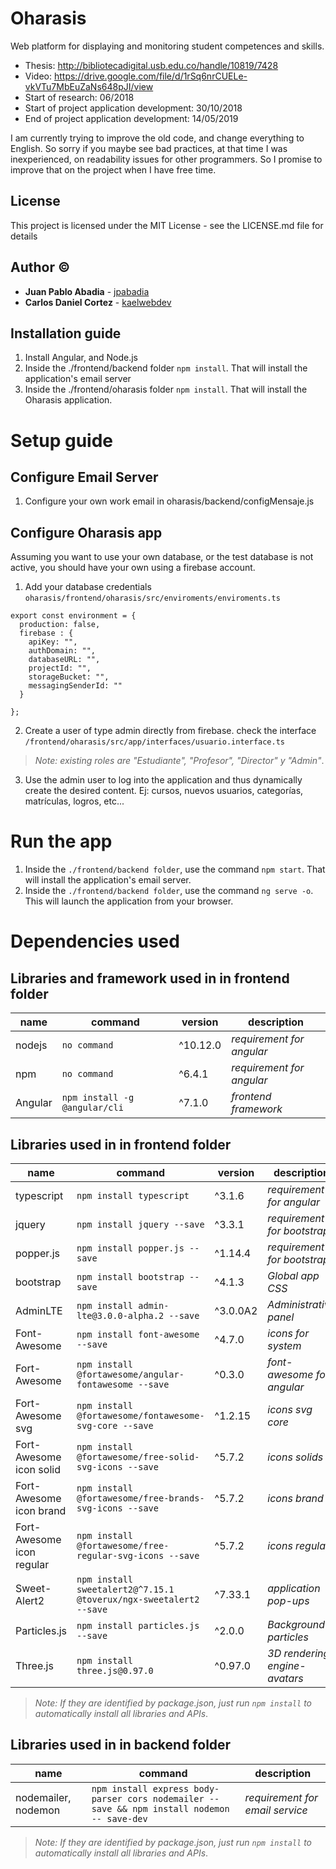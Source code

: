 # Oharasis

Web platform for displaying and monitoring student competences and skills.
* Thesis: http://bibliotecadigital.usb.edu.co/handle/10819/7428
* Video: https://drive.google.com/file/d/1rSq6nrCUELe-vkVTu7MbEuZaNs648pJI/view
* Start of research: 06/2018
* Start of project application development: 30/10/2018
* End of project application development: 14/05/2019

I am currently trying to improve the old code, and change everything to English. So sorry if you maybe see bad practices, at that time I was inexperienced, on readability issues for other programmers. So I promise to improve that on the project when I have free time.

## License
This project is licensed under the MIT License - see the LICENSE.md file for details

## Author :copyright:

* **Juan Pablo Abadia** - [jpabadia](https://github.com/jpabadia)
* **Carlos Daniel Cortez** - [kaelwebdev](https://github.com/kaelwebdev)

## Installation guide

1. Install Angular, and Node.js
2. Inside the ./frontend/backend folder `npm install`. That will install the application's email server
3. Inside the ./frontend/oharasis folder `npm install`. That will install the Oharasis application.


# Setup guide

## Configure Email Server
1. Configure your own work email in oharasis/backend/configMensaje.js

## Configure Oharasis app
Assuming you want to use your own database, or the test database is not active, you should have your own using a firebase account.

1. Add your database credentials `oharasis/frontend/oharasis/src/enviroments/enviroments.ts`
```
export const environment = {
  production: false,
  firebase : {
    apiKey: "",
    authDomain: "",
    databaseURL: "",
    projectId: "",
    storageBucket: "",
    messagingSenderId: ""
  }
 
};
```
2. Create a user of type admin directly from firebase. check the interface `/frontend/oharasis/src/app/interfaces/usuario.interface.ts`

> *Note: existing roles are "Estudiante", "Profesor", "Director" y "Admin"*.

3. Use the admin user to log into the application and thus dynamically create the desired content. Ej: cursos, nuevos usuarios, categorías, matrículas, logros, etc...

# Run the app

1. Inside the `./frontend/backend folder`, use the command `npm start`. That will install the application's email server.
2. Inside the `./frontend/backend folder`, use the command `ng serve -o`. This will launch the application from your browser.

# Dependencies used
## Libraries and framework used in in frontend folder

name | command | version | description
--- | --- | --- | ---
nodejs | `no command` | ^10.12.0 | *requirement for angular*
npm | `no command` | ^6.4.1 | *requirement for angular*
Angular | `npm install -g @angular/cli` | ^7.1.0 | *frontend framework*


## Libraries used in in frontend folder

name | command | version | description
--- | --- | --- | ---
typescript | `npm install typescript` | ^3.1.6 | *requirement for angular*
jquery | `npm install jquery --save` | ^3.3.1 | *requirement for bootstrap*
popper.js | `npm install popper.js --save` | ^1.14.4 | *requirement for bootstrap*
bootstrap | `npm install bootstrap --save` | ^4.1.3 | *Global app CSS*
AdminLTE | `npm install admin-lte@3.0.0-alpha.2 --save` | ^3.0.0A2 | *Administrative panel*
Font-Awesome | `npm install font-awesome --save` | ^4.7.0 | *icons for system*
Fort-Awesome | `npm install @fortawesome/angular-fontawesome --save` | ^0.3.0 | *font-awesome for angular*
Fort-Awesome svg  | `npm install @fortawesome/fontawesome-svg-core --save` | ^1.2.15 | *icons svg core*
Fort-Awesome icon solid  | `npm install @fortawesome/free-solid-svg-icons --save` | ^5.7.2 | *icons solids*
Fort-Awesome icon brand  | `npm install @fortawesome/free-brands-svg-icons --save` | ^5.7.2 | *icons brand*
Fort-Awesome icon regular  | `npm install @fortawesome/free-regular-svg-icons --save` | ^5.7.2 | *icons regular*
Sweet-Alert2  | `npm install sweetalert2@^7.15.1 @toverux/ngx-sweetalert2 --save` | ^7.33.1 | *application pop-ups*
Particles.js  | `npm install particles.js --save` | ^2.0.0 | *Background particles*
Three.js  | `npm install three.js@0.97.0` | ^0.97.0 | *3D rendering engine-avatars*

> *Note: If they are identified by package.json, just run `npm install` to automatically install all libraries and APIs*.

## Libraries used in in backend folder

name | command | description
--- | --- | ---
nodemailer, nodemon | `npm install express body-parser cors nodemailer -- save && npm install nodemon -- save-dev`| *requirement for email service*

> *Note: If they are identified by package.json, just run `npm install` to automatically install all libraries and APIs*.
